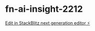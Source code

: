 # fn-ai-insight-2212

[Edit in StackBlitz next generation editor ⚡️](https://stackblitz.com/~/github.com/wyawin/fn-ai-insight-2212)